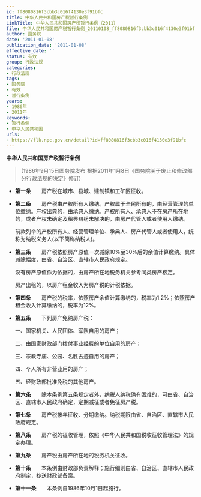 ```yaml
---
id: ff8080816f3cbb3c016f4130e3f91bfc
title: 中华人民共和国房产税暂行条例
LinkTitle: 中华人民共和国房产税暂行条例（2011）
file: 中华人民共和国房产税暂行条例_20110108_ff8080816f3cbb3c016f4130e3f91bfc.docx
author: 国务院
date: '2011-01-08'
publication_date: '2011-01-08'
effective_date: ''
status: 有效
group: 行政法规
categories:
- 行政法规
tags:
- 国务院
- 有效
- 暂行条例
years:
- 1986年
- 2011年
keywords:
- 暂行条例
- 中华人民共和国
urls:
- https://flk.npc.gov.cn/detail?id=ff8080816f3cbb3c016f4130e3f91bfc
---
```


**中华人民共和国房产税暂行条例**

> (1986年9月15日国务院发布 根据2011年1月8日《国务院关于废止和修改部分行政法规的决定》修订)

- **第一条**　　房产税在城市、县城、建制镇和工矿区征收。

- **第二条**　　房产税由产权所有人缴纳。产权属于全民所有的，由经营管理的单位缴纳。产权出典的，由承典人缴纳。产权所有人、承典人不在房产所在地的，或者产权未确定及租典纠纷未解决的，由房产代管人或者使用人缴纳。

  前款列举的产权所有人、经营管理单位、承典人、房产代管人或者使用人，统称为纳税义务人(以下简称纳税人)。

- **第三条**　　房产税依照房产原值一次减除10%至30%后的余值计算缴纳。具体减除幅度，由省、自治区、直辖市人民政府规定。

  没有房产原值作为依据的，由房产所在地税务机关参考同类房产核定。

  房产出租的，以房产租金收入为房产税的计税依据。

- **第四条**　　房产税的税率，依照房产余值计算缴纳的，税率为1.2%；依照房产租金收入计算缴纳的，税率为12%。

- **第五条**　　下列房产免纳房产税：

  一、国家机关、人民团体、军队自用的房产；

  二、由国家财政部门拨付事业经费的单位自用的房产；

  三、宗教寺庙、公园、名胜古迹自用的房产；

  四、个人所有非营业用的房产；

  五、经财政部批准免税的其他房产。

- **第六条**　　除本条例第五条规定者外，纳税人纳税确有困难的，可由省、自治区、直辖市人民政府确定，定期减征或者免征房产税。

- **第七条**　　房产税按年征收、分期缴纳。纳税期限由省、自治区、直辖市人民政府规定。

- **第八条**　　房产税的征收管理，依照《中华人民共和国税收征收管理法》的规定办理。

- **第九条**　　房产税由房产所在地的税务机关征收。

- **第十条**　　本条例由财政部负责解释；施行细则由省、自治区、直辖市人民政府制定，抄送财政部备案。

- **第十一条**　　本条例自1986年10月1日起施行。
